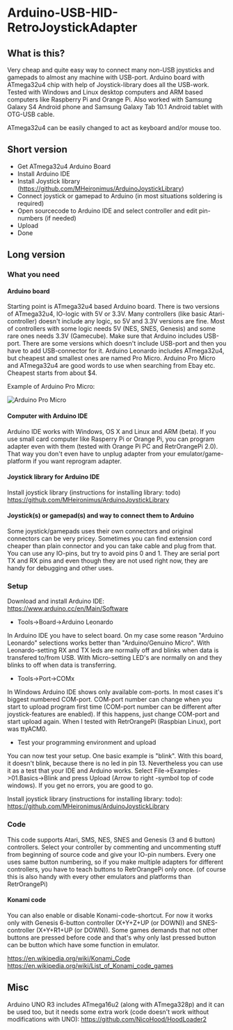 # Arduino-USB-HID-RetroJoystickAdapter
## What is this?
Very cheap and quite easy way to connect many non-USB joysticks and gamepads to almost any machine with USB-port. Arduino board with ATmega32u4 chip with help of Joystick-library does all the USB-work.
Tested with Windows and Linux desktop computers and ARM based computers like Raspberry Pi and Orange Pi. Also worked with Samsung Galaxy S4 Android phone and Samsung Galaxy Tab 10.1 Android tablet with OTG-USB cable.

ATmega32u4 can be easily changed to act as keyboard and/or mouse too.

## Short version
- Get ATmega32u4 Arduino Board
- Install Arduino IDE
- Install Joystick library (https://github.com/MHeironimus/ArduinoJoystickLibrary)
- Connect joystick or gamepad to Arduino (in most situations soldering is required)
- Open sourcecode to Arduino IDE and select controller and edit pin-numbers (if needed)
- Upload
- Done

## Long version
### What you need

#### Arduino board
Starting point is ATmega32u4 based Arduino board. There is two versions of ATmega32u4, IO-logic with 5V or 3.3V. Many controllers (like basic Atari-controller) doesn't include any logic, so 5V and 3.3V versions are fine. Most of controllers with some logic needs 5V (NES, SNES, Genesis) and some rare ones needs 3.3V (Gamecube). Make sure that Arduino includes USB-port. There are some versions which doesn't include USB-port and then you have to add USB-connector for it. Arduino Leonardo includes ATmega32u4, but cheapest and smallest ones are named Pro Micro. Arduino Pro Micro and ATmega32u4 are good words to use when searching from Ebay etc. Cheapest starts from about $4.

Example of Arduino Pro Micro:

![Arduino Pro Micro](https://github.com/mcgurk/Arduino-USB-HID-RetroJoystickAdapter/raw/master/Arduino_ProMicro.jpg)


#### Computer with Arduino IDE
Arduino IDE works with Windows, OS X and Linux and ARM (beta). If you use small card computer like Rasperry Pi or Orange Pi, you can program adapter even with them (tested with Orange Pi PC and RetrOrangePi 2.0). That way you don't even have to unplug adapter from your emulator/game-platform if you want reprogram adapter.

#### Joystick library for Arduino IDE
Install joystick library (instructions for installing library: todo)
https://github.com/MHeironimus/ArduinoJoystickLibrary

#### Joystick(s) or gamepad(s) and way to connect them to Arduino
Some joystick/gamepads uses their own connectors and original connectors can be very pricey. Sometimes you can find extension cord cheaper than plain connector and you can take cable and plug from that.
You can use any IO-pins, but try to avoid pins 0 and 1. They are serial port TX and RX pins and even though they are not used right now, they are handy for debugging and other uses.

### Setup

Download and install Arduino IDE:
https://www.arduino.cc/en/Main/Software

- Tools->Board->Arduino Leonardo

In Arduino IDE you have to select board. On my case some reason "Arduino Leonardo" selections works better than "Arduino/Genuino Micro". With Leonardo-setting RX and TX leds are normally off and blinks when data is transfered to/from USB. With Micro-setting LED's are normally on and they blinks to off when data is transferring.

- Tools->Port->COMx

In Windows Arduino IDE shows only available com-ports. In most cases it's biggest numbered COM-port. COM-port number can change when you start to upload program first time (COM-port number can be different after joystick-features are enabled). If this happens, just change COM-port and start upload again. When I tested with RetrOrangePi (Raspbian Linux), port was ttyACM0.

- Test your programming environment and upload

You can now test your setup. One basic example is "blink". With this board, it doesn't blink, because there is no led in pin 13. Nevertheless you can use it as a test that your IDE and Arduino works. 
Select File->Examples->01.Basics->Blink and press Upload (Arrow to right -symbol top of code windows). If you get no errors, you are good to go.

Install joystick library (instructions for installing library: todo):
https://github.com/MHeironimus/ArduinoJoystickLibrary

### Code
This code supports Atari, SMS, NES, SNES and Genesis (3 and 6 button) controllers. Select your controller by commenting and uncommenting stuff from beginning of source code and give your IO-pin numbers.
Every one uses same button numbering, so if you make multiple adapters for different controllers, you have to teach buttons to RetrOrangePi only once. (of course this is also handy with every other emulators and platforms than RetrOrangePi)


#### Konami code
You can also enable or disable Konami-code-shortcut. For now it works only with Genesis 6-button controller (X+Y+Z+UP (or DOWN)) and SNES-controller (X+Y+R1+UP (or DOWN)). Some games demands that not other buttons are pressed before code and that's why only last pressed button can be button which have some function in emulator.

https://en.wikipedia.org/wiki/Konami_Code
https://en.wikipedia.org/wiki/List_of_Konami_code_games

## Misc
Arduino UNO R3 includes ATmega16u2 (along with ATmega328p) and it can be used too, but it needs some extra work (code doesn't work without modifications with UNO):
https://github.com/NicoHood/HoodLoader2

